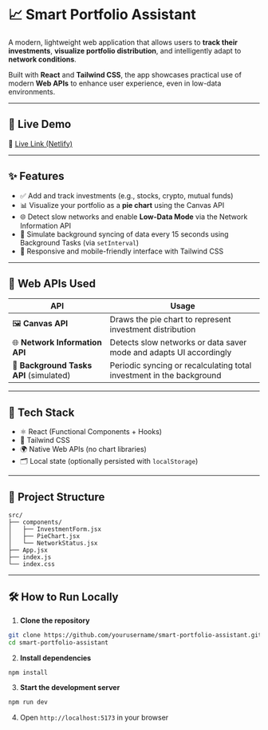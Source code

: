 # 📈 Smart Portfolio Assistant

A modern, lightweight web application that allows users to **track their investments**, **visualize portfolio distribution**, and intelligently adapt to **network conditions**.

Built with **React** and **Tailwind CSS**, the app showcases practical use of modern **Web APIs** to enhance user experience, even in low-data environments.

---

## 🚀 Live Demo

🔗 [Live Link (Netlify)](https://smart-portfolio.netlify.app)

---

## ✨ Features

- ✅ Add and track investments (e.g., stocks, crypto, mutual funds)
- 📊 Visualize your portfolio as a **pie chart** using the Canvas API
- 🌐 Detect slow networks and enable **Low-Data Mode** via the Network Information API
- 🔁 Simulate background syncing of data every 15 seconds using Background Tasks (via `setInterval`)
- 🎯 Responsive and mobile-friendly interface with Tailwind CSS

---

## 🧪 Web APIs Used

| API                                     | Usage                                                                |
| --------------------------------------- | -------------------------------------------------------------------- |
| 🖼️ **Canvas API**                       | Draws the pie chart to represent investment distribution             |
| 🌐 **Network Information API**          | Detects slow networks or data saver mode and adapts UI accordingly   |
| 🔄 **Background Tasks API** (simulated) | Periodic syncing or recalculating total investment in the background |

---

## 🧱 Tech Stack

- ⚛️ React (Functional Components + Hooks)
- 🎨 Tailwind CSS
- 🌍 Native Web APIs (no chart libraries)
- 🗂️ Local state (optionally persisted with `localStorage`)

---

## 📂 Project Structure

```
src/
├── components/
│   ├── InvestmentForm.jsx
│   ├── PieChart.jsx
│   └── NetworkStatus.jsx
├── App.jsx
├── index.js
└── index.css
```

---

## 🛠️ How to Run Locally

1. **Clone the repository**

```bash
git clone https://github.com/yourusername/smart-portfolio-assistant.git
cd smart-portfolio-assistant
```

2. **Install dependencies**

```bash
npm install
```

3. **Start the development server**

```bash
npm run dev
```

4. Open `http://localhost:5173` in your browser
